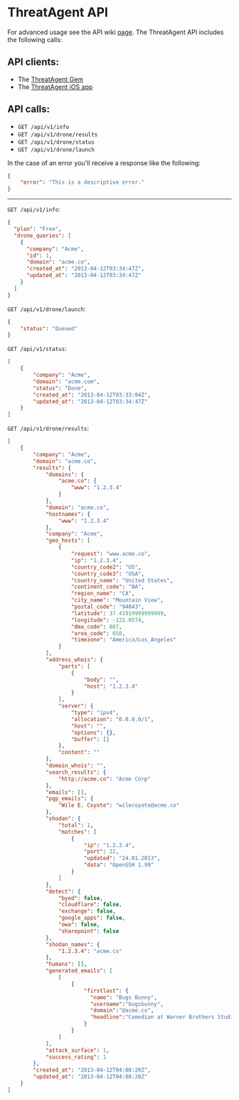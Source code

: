 # ThreatAgent API
For advanced usage see the API wiki
[page](https://github.com/threatagent/community/wiki/api).
The ThreatAgent API includes the following calls:

## API clients:
* The [ThreatAgent Gem](https://github.com/threatagent/threatagent)
* The [ThreatAgent iOS app](https://github.com/ipwnstuff/threatagent-ios)

## API calls:
* `GET /api/v1/info`
* `GET /api/v1/drone/results`
* `GET /api/v1/drone/status`
* `GET /api/v1/drone/launch`

In the case of an error you'll receive a response like the following:
```json
{
    "error": "This is a descriptive error."
}
```

---

`GET /api/v1/info`:
```json
{
  "plan": "Free",
  "drone_queries": [
    {
      "company": "Acme",
      "id": 1,
      "domain": "acme.co",
      "created_at": "2013-04-12T03:34:47Z",
      "updated_at": "2013-04-12T03:34:47Z"
    }
  ]
}
```

`GET /api/v1/drone/launch`:
```json
{
    "status": "Queued"
}
```

`GET /api/v1/status`:
```json
[
    {
        "company": "Acme",
        "domain": "acme.com",
        "status": "Done",
        "created_at": "2013-04-12T03:33:04Z",
        "updated_at": "2013-04-12T03:34:47Z"
    }
]
```

`GET /api/v1/drone/results`:
```json
[
    {
        "company": "Acme",
        "domain": "acme.co",
        "results": {
            "domains": {
                "acme.co": {
                    "www": "1.2.3.4"
                }
            },
            "domain": "acme.co",
            "hostnames": {
                "www": "1.2.3.4"
            },
            "company": "Acme",
            "geo_hosts": [
                {
                    "request": "www.acme.co",
                    "ip": "1.2.3.4",
                    "country_code2": "US",
                    "country_code3": "USA",
                    "country_name": "United States",
                    "continent_code": "NA",
                    "region_name": "CA",
                    "city_name": "Mountain View",
                    "postal_code": "94043",
                    "latitude": 37.41919999999999,
                    "longitude": -122.0574,
                    "dma_code": 807,
                    "area_code": 650,
                    "timezone": "America/Los_Angeles"
                }
            ],
            "address_whois": {
                "parts": [
                    {
                        "body": "",
                        "host": "1.2.3.4"
                    }
                ],
                "server": {
                    "type": "ipv4",
                    "allocation": "0.0.0.0/1",
                    "host": "",
                    "options": {},
                    "buffer": []
                },
                "content": ""
            },
            "domain_whois": "",
            "search_results": {
                "http://acme.co": "Acme Corp"
            },
            "emails": [],
            "pgp_emails": {
                "Wile E. Coyote": "wilecoyote@acme.co"
            },
            "shodan": {
                "total": 1,
                "matches": [
                    {
                        "ip": "1.2.3.4",
                        "port": 22,
                        "updated": "24.01.2013",
                        "data": "OpenSSH 1.99"
                    }
                ]
            },
            "detect": {
                "byod": false,
                "cloudflare": false,
                "exchange": false,
                "google_apps": false,
                "owa": false,
                "sharepoint": false
            },
            "shodan_names": {
                "1.2.3.4": "acme.co"
            },
            "humans": [],
            "generated_emails": [
                [
                    {
                        "firstlast": {
                          "name": "Bugs Bunny",
                          "username":"bugsbunny",
                          "domain":"@acme.co",
                          "headline":"Comedian at Warner Brothers Studios"
                        }
                    }
                ]
            ],
            "attack_surface": 1,
            "success_rating": 1
        },
        "created_at": "2013-04-12T04:08:20Z",
        "updated_at": "2013-04-12T04:08:20Z"
    }
]
```
